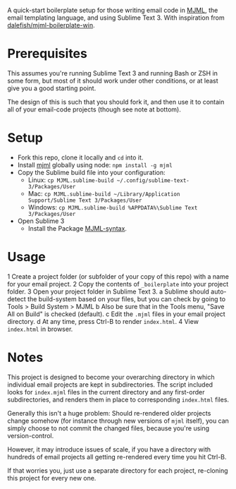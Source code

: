 A quick-start boilerplate setup for those writing email code in
[MJML](https://mjml.io/), the email templating language, and using Sublime Text
3. With inspiration from
[dalefish/mjml-boilerplate-win](https://github.com/dalefish/mjml-boilerplate-win).

# Prerequisites

This assumes you're running Sublime Text 3 and running Bash or ZSH in some form,
but most of it should work under other conditions, or at least give you a good
starting point.

The design of this is such that you should fork it, and then use it to contain
all of your email-code projects (though see note at bottom).

# Setup

* Fork this repo, clone it locally and `cd` into it.
* Install [mjml](https://www.npmjs.com/package/mjml) globally using node:
`npm install -g mjml`
* Copy the Sublime build file into your configuration:
  * Linux: `cp MJML.sublime-build ~/.config/sublime-text-3/Packages/User`
  * Mac: `cp MJML.sublime-build ~/Library/Application Support/Sublime Text 3/Packages/User`
  * Windows: `cp MJML.sublime-build %APPDATA%\Sublime Text 3/Packages/User`
* Open Sublime 3
  * Install the Package
  [MJML-syntax](https://packagecontrol.io/packages/MJML-syntax).

# Usage

1 Create a project folder (or subfolder of your copy of this repo) with a name
for your email project.
2 Copy the contents of `_boilerplate` into your project folder.
3 Open your project folder in Sublime Text 3.
  a Sublime should auto-detect the build-system based on your files, but you can
  check by going to Tools > Build System > MJML
  b Also be sure that in the Tools menu, "Save All on Build" is checked
  (default).
  c Edit the `.mjml` files in your email project directory.
  d At any time, press Ctrl-B to render `index.html`.
4 View `index.html` in browser.

# Notes

This project is designed to become your overarching directory in which
individual email projects are kept in subdirectories. The script included looks
for `index.mjml` files in the current directory and any first-order
subdirectories, and renders them in place to corresponding `index.html` files.

Generally this isn't a huge problem: Should re-rendered older projects change
somehow (for instance through new versions of `mjml` itself), you can simply
choose to not commit the changed files, because you're using version-control.

However, it may introduce issues of scale, if you have a directory with hundreds
of email projects all getting re-rendered every time you hit Ctrl-B.

If that worries you, just use a separate directory for each project, re-cloning
this project for every new one.